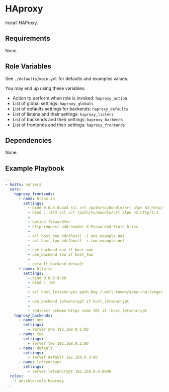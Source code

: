 HAproxy
=======

Install HAProxy.

Requirements
------------

None.

Role Variables
--------------

See `./defaults/main.yml` for defaults and examples values.

You may end up using these variables:
- Action to perform when role is invoked: `haproxy_action`
- List of global settings: `haproxy_globals`
- List of defaults settings for backends: `haproxy_defaults`
- List of listens and their settings: `haproxy_listens`
- List of backends and their settings: `haproxy_backends`
- List of frontends and their settings: `haproxy_frontends`

Dependencies
------------

None.

Example Playbook
----------------

```yaml
---
- hosts: servers
  vars:
    haproxy_frontends:
      - name: https-in
        settings:
          - bind 0.0.0.0:443 ssl crt /path/to/bundle/crt alpn h2,http/1.1
          - bind :::443 ssl crt /path/to/bundle/crt alpn h2,http/1.1
          -
          - option forwardfor
          - http-request add-header X-Forwarded-Proto https
          -
          - acl host_one hdr(host) -i one.example.net
          - acl host_two hdr(host) -i two.example.net
          -
          - use_backend one if host_one
          - use_backend two if host_two
          -
          - default_backend default
      - name: http-in
        settings:
          - bind 0.0.0.0:80
          - bind :::80
          -
          - acl host_letsencrypt path_beg /.well-known/acme-challenge/
          -
          - use_backend letsencrypt if host_letsencrypt
          -
          - redirect scheme https code 301 if !host_letsencrypt
    haproxy_backends:
      - name: one
        settings:
          - server one 192.168.0.1:80
      - name: two
        settings:
          - server two 192.168.0.2:80
      - name: default
        settings:
          - server default 192.168.0.3:80
      - name: letsencrypt
        settings:
          - server letsencrypt 192.168.0.4:8080
  roles:
    - ansible-role-haproxy
...
```
